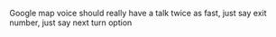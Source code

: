 Google map voice should really have a talk twice as fast, just say exit number, just say next turn option


